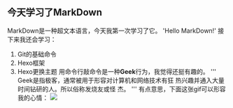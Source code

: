 ## 今天学习了MarkDown
MarkDown是一种超文本语言，今天我第一次学习了它。
'Hello MarkDown!'
接下来我还会学习：
1. Git的基础命令
1. Hexo框架
1. Hexo更换主题
用命令行敲命令是一种**Geek**行为，我觉得还挺有趣的。
'''
Geek是指极客，通常被用于形容对计算机和网络技术有狂
热兴趣并通入大量时间钻研的人。所以俗称发烧友或怪
杰。
'''
有点意思，下面这张gif可以形容我的心情：
![](https://qgt-style.oss-cn-hangzhou.aliyuncs.com/newcoursep4/g1/g1-2-2/tenor.gif)
